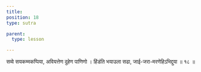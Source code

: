 ```yaml
---
title: 
position: 18
type: sutra

parent:
  type: lesson

---
```


सव्वे सयकम्मकप्पिया, अवियत्तेण दुहेण पाणिणो । 
हिंडंति भयाउला सढा, जाई-जरा-मरणेहिऽभिद्दुया ॥ १८ ॥